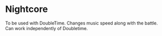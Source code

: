 # Nightcore

To be used with DoubleTime. Changes music speed along with the battle. Can work independently of Doubletime.
